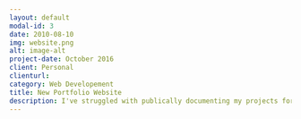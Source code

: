 ```yaml
---
layout: default
modal-id: 3
date: 2010-08-10
img: website.png
alt: image-alt
project-date: October 2016
client: Personal
clienturl:
category: Web Developement
title: New Portfolio Website
description: I've struggled with publically documenting my projects for a long time. Over the years, I've tried wikis, blogs, site builders, social media, and nothing has stuck. Each site either required too much time and effort to update reguarly or became so convoluted it stopped being a medium I wanted to use for documentation. So this is my latest attempt, refined with a couple lessons learned. This is a simple website I've put together from a couple templates and little coding duct tape, but I think it will be stable enough to serve it's purpose. As I complete small projects or reach milestons on larger projects, I will post one photo and a short description of the what I did and what I learned. I'll also be going back through previous projects and make posts for them as well. The goal is not to tell the whole story, just to enough to interesting to others and to remind me as the years go by.
---
```

